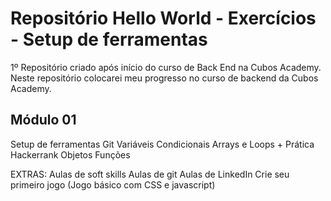 # Repositório Hello World - Exercícios - Setup de ferramentas
1º Repositório criado após início do curso de Back End na Cubos Academy.
Neste repositório colocarei meu progresso no curso de backend da Cubos Academy.

## Módulo 01
Setup de ferramentas
Git
Variáveis
Condicionais
Arrays e Loops + Prática Hackerrank
Objetos
Funções

EXTRAS:
Aulas de soft skills
Aulas de git
Aulas de LinkedIn
Crie seu primeiro jogo (Jogo básico com CSS e javascript)


